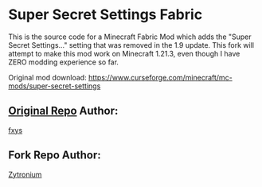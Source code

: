 # Super Secret Settings Fabric
This is the source code for a Minecraft Fabric Mod which adds the "Super Secret Settings..." setting that was removed in the 1.9 update. 
This fork will attempt to make this mod work on Minecraft 1.21.3, even though I have ZERO modding experience so far.

Original mod download:
https://www.curseforge.com/minecraft/mc-mods/super-secret-settings

## [Original Repo](https://github.com/fxys/Super-Secret-Settings) Author:
[fxys](https://github.com/fxys)

## Fork Repo Author:
[Zytronium](https://github.com/Zytronium)
